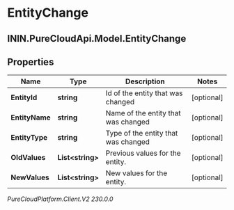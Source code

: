 # EntityChange

## ININ.PureCloudApi.Model.EntityChange

## Properties

|Name | Type | Description | Notes|
|------------ | ------------- | ------------- | -------------|
| **EntityId** | **string** | Id of the entity that was changed | [optional] |
| **EntityName** | **string** | Name of the entity that was changed | [optional] |
| **EntityType** | **string** | Type of the entity that was changed | [optional] |
| **OldValues** | **List&lt;string&gt;** | Previous values for the entity. | [optional] |
| **NewValues** | **List&lt;string&gt;** | New values for the entity. | [optional] |



_PureCloudPlatform.Client.V2 230.0.0_
